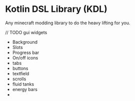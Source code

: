 # Kotlin DSL Library (KDL)
Any minecraft modding library to do the heavy lifting for you.

// TODO gui widgets
- Background
- Slots
- Progress bar
- On/off icons
- tabs
- buttons
- textfield
- scrolls
- fluid tanks
- energy bars
- 